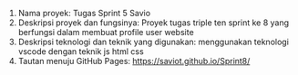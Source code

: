 1. Nama proyek: Tugas Sprint 5 Savio
2. Deskripsi proyek dan fungsinya: Proyek tugas triple ten sprint ke 8 yang berfungsi dalam membuat profile user website
3. Deskripsi teknologi dan teknik yang digunakan: menggunakan teknologi vscode dengan teknik js html css
4. Tautan menuju GitHub Pages: https://saviot.github.io/Sprint8/

